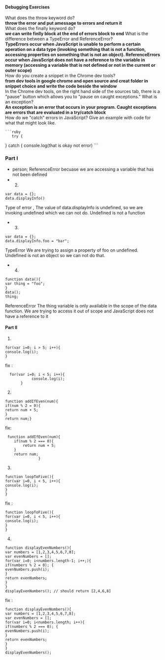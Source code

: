 #### Debugging Exercises

What does the throw keyword do? <br>
**throw the error and put amessage to errors and return it** <br>
What does the finally keyword do?<br>
**we can write finlly block at the end of errors block to end**
What is the difference between a TypeError and ReferenceError?<br>
**TypeErrors occur when JavaScript is unable to perform a certain operation on a data type (invoking something that is not a function, accessing properties on something that is not an object). ReferenceErrors occur when JavaScript does not have a reference to the variable in memory (accessing a variable that is not defined or not in the current or outer scope)** <br>
How do you create a snippet in the Chrome dev tools?<br>
**from dev tools in google chrome and open source and creat folder in snippet choice and write the code beside the window** <br>
In the Chrome dev tools, on the right hand side of the sources tab, there is a "pause" button which allows you to "pause on caught exceptions." What is an exception? <br>
**An exception is an error that occurs in your program. Caught exceptions are errors that are evaluated in a try/catch block** <br>
How do we "catch" errors in JavaScript? Give an example with code for what that might look like. <br>

    ```ruby
       try {
  }
catch {
console.log(that is okay not error)
    ```


### Part I
* person; ReferenceError becuase we are accessing a variable that has not been defined <br>
* 2.
```
var data = {};
data.displayInfo()
```

 Type of error , The value of data.displayInfo is undefined, so we are invoking undefined which we can not do. Undefined is not a function<br>
 * 3.

```
var data = {};
data.displayInfo.foo = "bar";
```

 TypeError We are trying to assign a property of foo on undefined. Undefined is not an object so we can not do that.  <br>

  * 4.
```
function data(){
var thing = "foo";
}
data();
thing;

```
ReferenceError  The thing variable is only available in the scope of the data function. We are trying to access it out of scope and JavaScript does not have a reference to it   <br>



  #### Part II
  1.

```
for(var i=0; i > 5; i++){
console.log(i);
}
```

fix :

```
  for(var i=0; i < 5; i++){
            console.log(i);
       }
```


2.

```
function addIfEven(num){
if(num % 2 = 0){
return num + 5;
}
return num;}

```

fix:

```
 function addIfEven(num){
    if(num % 2 === 0){
        return num + 5;
    }
    return num;
               }

```

 3.

```
function loopToFive(){
for(var i=0, i < 5, i++){
console.log(i);
}
}
```

fix :

```
function loopToFive(){
for(var i=0, i < 5, i++){
console.log(i);
}
}

```
 4.

```
function displayEvenNumbers(){
var numbers = [1,2,3,4,5,6,7,8];
var evenNumbers = [];
for(var i=0; i<numbers.length-1; i++;){
if(numbers % 2 = 0); {
evenNumbers.push(i);
}
return evenNumbers;
}
}
displayEvenNumbers(); // should return [2,4,6,8]

```

fix :

```
function displayEvenNumbers(){
var numbers = [1,2,3,4,5,6,7,8];
var evenNumbers = [];
for(var i=0; i<numbers.length; i++){
if(numbers % 2 === 0); {
evenNumbers.push(i);
}
return evenNumbers;
}
}
displayEvenNumbers();

```


